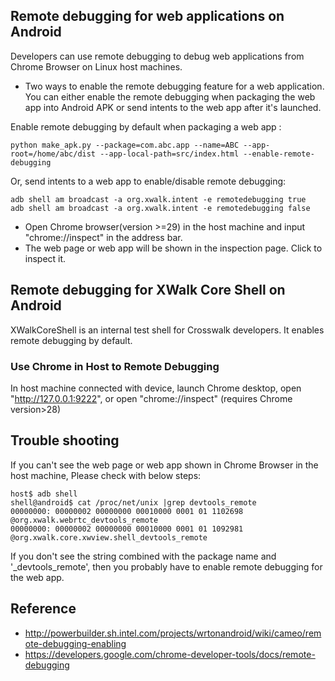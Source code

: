 ## Remote debugging for web applications on Android
Developers can use remote debugging to debug web applications from Chrome Browser on Linux host machines.
* Two ways to enable the remote debugging feature for a web application. You can either enable the remote debugging when packaging the web app into Android APK or send intents to the web app after it's launched.

Enable remote debugging by default when packaging a web app :
```
python make_apk.py --package=com.abc.app --name=ABC --app-root=/home/abc/dist --app-local-path=src/index.html --enable-remote-debugging
```
Or, send intents to a web app to enable/disable remote debugging:
```
adb shell am broadcast -a org.xwalk.intent -e remotedebugging true
adb shell am broadcast -a org.xwalk.intent -e remotedebugging false
```
* Open Chrome browser(version >=29) in the host machine and input "chrome://inspect" in the address bar.
* The web page or web app will be shown in the inspection page. Click to inspect it.

## Remote debugging for XWalk Core Shell on Android
XWalkCoreShell is an internal test shell for Crosswalk developers. It enables remote debugging by default. 

### Use Chrome in Host to Remote Debugging
In host machine connected with device, launch Chrome desktop, open "http://127.0.0.1:9222", or open "chrome://inspect" (requires Chrome version>28)


## Trouble shooting
If you can't see the web page or web app shown in Chrome Browser in the host machine, Please check with below steps:
```
host$ adb shell 
shell@android$ cat /proc/net/unix |grep devtools_remote
00000000: 00000002 00000000 00010000 0001 01 1102698 @org.xwalk.webrtc_devtools_remote
00000000: 00000002 00000000 00010000 0001 01 1092981 @org.xwalk.core.xwview.shell_devtools_remote
```
If you don't see the string combined with the package name and '_devtools_remote', then you probably have to enable remote debugging for the web app.

## Reference
* http://powerbuilder.sh.intel.com/projects/wrtonandroid/wiki/cameo/remote-debugging-enabling
* https://developers.google.com/chrome-developer-tools/docs/remote-debugging